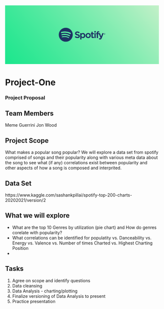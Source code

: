 ![](Images/180-1806232_spotify-header.png)

# Project-One

<h3>Project Proposal</h3>

<h2>Team Members</h2>
Meme Guerrini
Jon Wood

<h2>Project Scope</h2>
<p>What makes a popular song popular? We will explore a data set from spotify comprised of songs and their popularity along with various meta data about the song to see what (if any) correlations exist between popularity and other aspects of how a song is composed and interprited.</p>

<h2>Data Set</h2>
<p>https://www.kaggle.com/sashankpillai/spotify-top-200-charts-20202021/version/2</p>

<h2>What we will explore</h2>
<ul>
<li>What are the top 10 Genres by utilization (pie chart) and How do genres corelate with popularity?</li>
<li>What correlations can be identified for populatity vs. Danceability vs. Energy vs. Valence vs. Number of times Charted vs. Highest Charting Position</li>
<li></li>
</ul>

<h2>Tasks</h2>
<ol>
<li>Agree on scope and identify questions</li>
<li>Data cleansing</li>
<li>Data Analysis - charting/plotting</li>
<li>Finalize versioning of Data Analysis to present</li>
<li>Practice presentation</li>
</ol>